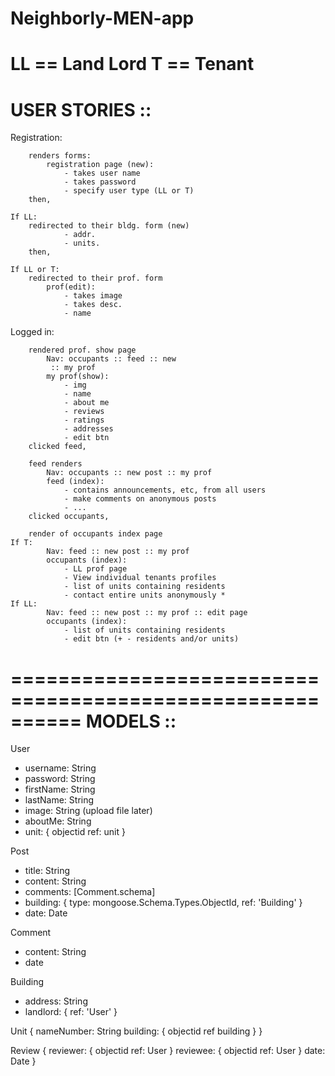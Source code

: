 # Neighborly-MEN-app

LL == Land Lord
T == Tenant
==========================================================
USER STORIES ::
==========================================================


Registration:

		renders forms:
			registration page (new):
				- takes user name
				- takes password
				- specify user type (LL or T)
		then, 

	If LL:
		redirected to their bldg. form (new)
				- addr.
				- units. 
		then, 

	If LL or T:	
		redirected to their prof. form 
			prof(edit):
				- takes image 
				- takes desc.
				- name 

Logged in: 

		rendered prof. show page
			Nav: occupants :: feed :: new 
			 :: my prof
			my prof(show): 
				- img
				- name 
				- about me
				- reviews
				- ratings
				- addresses
				- edit btn
		clicked feed, 

		feed renders
			Nav: occupants :: new post :: my prof 
			feed (index): 
				- contains announcements, etc, from all users
				- make comments on anonymous posts
				- ...
		clicked occupants, 

		render of occupants index page 
	If T: 
			Nav: feed :: new post :: my prof
			occupants (index): 
				- LL prof page
				- View individual tenants profiles
				- list of units containing residents
				- contact entire units anonymously * 
	If LL: 
			Nav: feed :: new post :: my prof :: edit page
			occupants (index): 
				- list of units containing residents
				- edit btn (+ - residents and/or units)


==========================================================
MODELS ::
==========================================================

User 
* username: String
* password: String
* firstName: String
* lastName: String
* image: String (upload file later)
* aboutMe: String
* unit: {
	objectid
	ref: unit
}

Post
* title: String
* content: String
* comments: [Comment.schema]
* building: {
	type: mongoose.Schema.Types.ObjectId,
	ref: 'Building'
} 
* date: Date

Comment
* content: String
* date

Building 
* address: String
* landlord: {
	ref: 'User'
}

Unit {
	nameNumber: String
	building: {
		objectid
		ref building
	}
}

Review {
	reviewer: {
		objectid
		ref: User
	}
	reviewee: {
		objectid
		ref: User
	}
	date: Date
}






